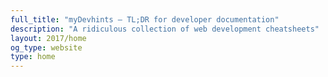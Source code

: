 ```yaml
---
full_title: "myDevhints — TL;DR for developer documentation"
description: "A ridiculous collection of web development cheatsheets"
layout: 2017/home
og_type: website
type: home
---
```


